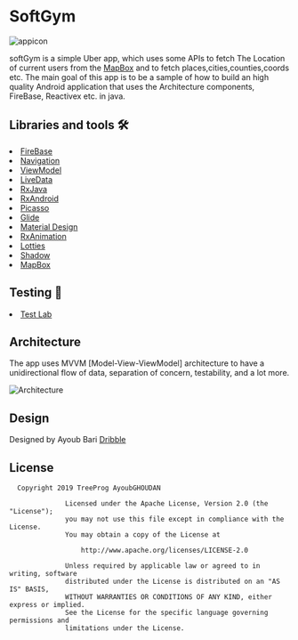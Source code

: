 # SoftGym
![appicon](https://github.com/GhoudanAyoub/softGym2/blob/master/app/src/main/res/mipmap-xxhdpi/softgym.png)

softGym is a simple Uber app, which uses some APIs to fetch The Location of current users from the [MapBox](https://www.mapbox.com/) and to fetch places,cities,counties,coords etc. The main goal of this app is to be a sample of how to build an high quality Android application that uses the Architecture components, FireBase, Reactivex etc. in java.

## Libraries and tools 🛠

<li><a href="https://firebase.google.com/">FireBase</a></li>
<li><a href="https://developer.android.com/topic/libraries/architecture/navigation/">Navigation</a></li>
<li><a href="https://developer.android.com/topic/libraries/architecture/viewmodel">ViewModel</a></li>
<li><a href="https://developer.android.com/topic/libraries/architecture/livedata">LiveData</a></li>
<li><a href="https://github.com/ReactiveX/RxJava">RxJava</a></li>
<li><a href="https://github.com/ReactiveX/RxAndroid">RxAndroid</a></li>
<li><a href="https://github.com/square/picasso">Picasso</a></li>
<li><a href="https://github.com/bumptech/glide">Glide</a></li>
<li><a href="https://material.io/develop/android/docs/getting-started/">Material Design</a></li>
<li><a href="https://github.com/lopspower/RxAnimation">RxAnimation</a></li>
<li><a href="https://lottiefiles.com/">Lotties</a></li>
<li><a href="https://github.com/loopeer/shadow">Shadow</a></li>
<li><a href="https://docs.mapbox.com/android/navigation/overview/">MapBox</a></li>

## Testing 🧪
<li><a href="https://firebase.google.com/docs/test-lab/">Test Lab</a></li>

## Architecture
The app uses MVVM [Model-View-ViewModel] architecture to have a unidirectional flow of data, separation of concern, testability, and a lot more.

![Architecture](https://developer.android.com/topic/libraries/architecture/images/final-architecture.png)


## Design
Designed by Ayoub Bari [Dribble](https://dribbble.com/BariAyoub) 
<h2 id="license">License</h2>

<pre><code>  Copyright 2019 TreeProg AyoubGHOUDAN
           
              Licensed under the Apache License, Version 2.0 (the "License");
              you may not use this file except in compliance with the License.
              You may obtain a copy of the License at
           
                  http://www.apache.org/licenses/LICENSE-2.0
           
              Unless required by applicable law or agreed to in writing, software
              distributed under the License is distributed on an "AS IS" BASIS,
              WITHOUT WARRANTIES OR CONDITIONS OF ANY KIND, either express or implied.
              See the License for the specific language governing permissions and
              limitations under the License.
</code></pre>
